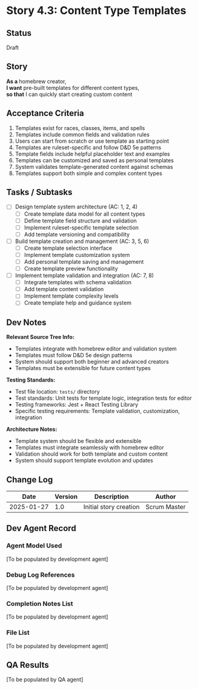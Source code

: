 # Story 4.3: Content Type Templates

## Status
Draft

## Story
**As a** homebrew creator,  
**I want** pre-built templates for different content types,  
**so that** I can quickly start creating custom content

## Acceptance Criteria
1. Templates exist for races, classes, items, and spells
2. Templates include common fields and validation rules
3. Users can start from scratch or use template as starting point
4. Templates are ruleset-specific and follow D&D 5e patterns
5. Template fields include helpful placeholder text and examples
6. Templates can be customized and saved as personal templates
7. System validates template-generated content against schemas
8. Templates support both simple and complex content types

## Tasks / Subtasks
- [ ] Design template system architecture (AC: 1, 2, 4)
  - [ ] Create template data model for all content types
  - [ ] Define template field structure and validation
  - [ ] Implement ruleset-specific template selection
  - [ ] Add template versioning and compatibility
- [ ] Build template creation and management (AC: 3, 5, 6)
  - [ ] Create template selection interface
  - [ ] Implement template customization system
  - [ ] Add personal template saving and management
  - [ ] Create template preview functionality
- [ ] Implement template validation and integration (AC: 7, 8)
  - [ ] Integrate templates with schema validation
  - [ ] Add template content validation
  - [ ] Implement template complexity levels
  - [ ] Create template help and guidance system

## Dev Notes
**Relevant Source Tree Info:**
- Templates integrate with homebrew editor and validation system
- Templates must follow D&D 5e design patterns
- System should support both beginner and advanced creators
- Templates must be extensible for future content types

**Testing Standards:**
- Test file location: `tests/` directory
- Test standards: Unit tests for template logic, integration tests for editor
- Testing frameworks: Jest + React Testing Library
- Specific testing requirements: Template validation, customization, integration

**Architecture Notes:**
- Template system should be flexible and extensible
- Templates must integrate seamlessly with homebrew editor
- Validation should work for both template and custom content
- System should support template evolution and updates

## Change Log
| Date | Version | Description | Author |
|------|---------|-------------|---------|
| 2025-01-27 | 1.0 | Initial story creation | Scrum Master |

## Dev Agent Record

### Agent Model Used
[To be populated by development agent]

### Debug Log References
[To be populated by development agent]

### Completion Notes List
[To be populated by development agent]

### File List
[To be populated by development agent]

## QA Results
[To be populated by QA agent]

